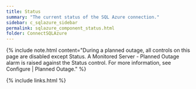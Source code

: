 ```yaml
---
title: Status
summary: "The current status of the SQL Azure connection."
sidebar: c_sqlazure_sidebar
permalink: sqlazure_component_status.html
folder: ConnectSQLAzure
---
```



{% include note.html content="During a planned outage, all controls on this page are disabled except Status. A Monitored Server - Planned Outage alarm is raised against the Status control. For more information, see Configure \| Planned Outage." %}

{% include links.html %}

